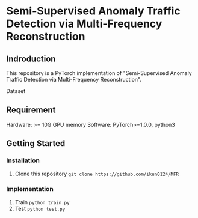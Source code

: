 # Semi-Supervised Anomaly Traffic Detection via Multi-Frequency Reconstruction

## Indroduction
This repository is a PyTorch implementation of "Semi-Supervised Anomaly Traffic Detection via Multi-Frequency Reconstruction".

Dataset

## Requirement
Hardware: >= 10G GPU memory
Software: PyTorch>=1.0.0, python3

## Getting Started
### Installation
1. Clone this repository 
```git clone https://github.com/ikun0124/MFR```

### Implementation
1. Train
```python train.py```
2. Test
```python test.py```